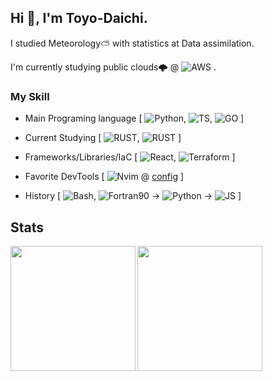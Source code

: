 ## Hi 👋, I'm Toyo-Daichi.
I studied Meteorology⛅️ with statistics at Data assimilation.  

I'm currently studying public clouds🌩 @ ![AWS](https://img.shields.io/badge/-AWS-black?logo=amazon-web-services&style=flat) .

### My Skill

- Main Programing language [ ![Python](https://img.shields.io/badge/-Python-black?logo=Python), ![TS](https://img.shields.io/badge/-Typescript-black?logo=typescript&style=flat), ![GO](https://img.shields.io/badge/-Go-black?logo=Go) ]

- Current Studying [ ![RUST](https://img.shields.io/badge/-Rust-black?logo=rust&style=flat), ![RUST](https://img.shields.io/badge/-Java-black?logo=openjdk&style=flat) ]

- Frameworks/Libraries/IaC [ ![React](https://img.shields.io/badge/-React-black?logo=react&style=flat), ![Terraform](https://img.shields.io/badge/-Terraform-black?logo=terraform&style=flat) ]

- Favorite DevTools [ ![Nvim](https://img.shields.io/badge/-Nvim-black?logo=neovim&style=flat) @ [config](/dotfiles/editor/nvim/) ]

- History [ ![Bash](https://img.shields.io/badge/-Bash-black.svg?logo=GNU%20Bash&style=plastic"), ![Fortran90](https://img.shields.io/badge/-fortran90-black?logo=fortran) ->  ![Python](https://img.shields.io/badge/-Python-black?logo=Python) -> ![JS](https://img.shields.io/badge/-Javascript-black?logo=javascript&style=flat) ]

## Stats
<a href="https://github.com/anuraghazra/github-readme-stats">
<img align="left" src="https://github-readme-stats.vercel.app/api?username=Toyo-Daichi&theme=transparent&count_private=true&include_all_commits=false&rank_icon=github&show_icons=true/" height="200">
</a>
  
<a href="https://github.com/anuraghazra/github-readme-stats">
<img align="left" src="https://github-readme-stats.vercel.app/api/top-langs/?username=Toyo-Daichi&count_private=true&theme=transparent&show_icons=true&count_private=true&hide=jupyter%20notebook"/ height="200">
</a>
